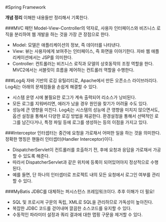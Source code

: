 #Spring Framework

**개념 정리**
이해한 내용들만 정리해서 기록한다.

###MVC 패턴
Model-View-Controller의 약자로, 사용자 인터페이스와 비즈니스 로직을 분리하여 웹 개발을 하는 것을 가장 큰 장점으로 한다. 
* Model: 모델은 애플리케이션의 정보, 즉 데이터를 나타낸다.
* View: 뷰는 사용자에게 보여주는 인터페이스, 즉 화면을 이야기한다. 자바 웹 애플리케이션에서는 JSP를 의미한다.
* Controller: 컨트롤러는 비즈니스 로직과 모델의 상호동작의 조정 역할을 한다. MVC2에서는 서블릿이 흐름을 제어하는 컨트롤러 역할을 수행한다.

###Log4j
자바 기반의 로깅 유틸리티로, Apache에서 만든 오픈소스 라이브러리다. Log4j는 아래의 문제점들을 손쉽게 해결할 수 있다.
* 시스템 운영 시에 불필요한 로그가 계속 출력되어 리소스가 낭비된다.
* 모든 로그를 지워버리면, 에러가 났을 경우 원인을 찾기가 어려울 수도 있다.
* 성능에 큰 영향을 미친다.
Log4j는 시스템의 성능에 큰 영향을 미치지 않으면서도, 옵션 설정을 통해서 다양한 로깅 방법을 제공한다. 환경설정을 통해서 선택적인 로그를 남긴다거나, 특정 파일 등에 로그를 생성하는 등의 이점을 가지고 있다.

###Interceptor
인터셉터는 중간에 요청을 가로채서 어떠한 일을 하는 것을 의미한다. 정확한 명칭은 핸들러 인터셉터(Handler Interceptor)이다. 
* DispatcherServlet이 컨트롤러를 호출하기 전, 후에 요청과 응답을 가로채서 가공할 수 있도록 해준다.
* 따라서 DispatcherServlet과 같은 위치에 등록이 되어있어야지 정상적으로 수행된다.
* 예를 들면, 단 하나의 인터셉터로 프로젝트 내의 모든 요청에서 로그인 여부를 관리할 수 있다.

###MyBatis
JDBC를 대체하는 퍼시스턴스 프레임워크이다. 추후 이해가 더 필요! 
* SQL 및 프로시져 구문의 독립, XML로 SQL을 관리하므로 가독성이 높아진다.
* 복잡한 JDBC 코드를 걷어내며 깔끔한 소스코드를 유지할 수 있다.
* 수동적인 파라미터 설정과 쿼리 결과에 대한 맵핑 구문을 제거할 수 있다.